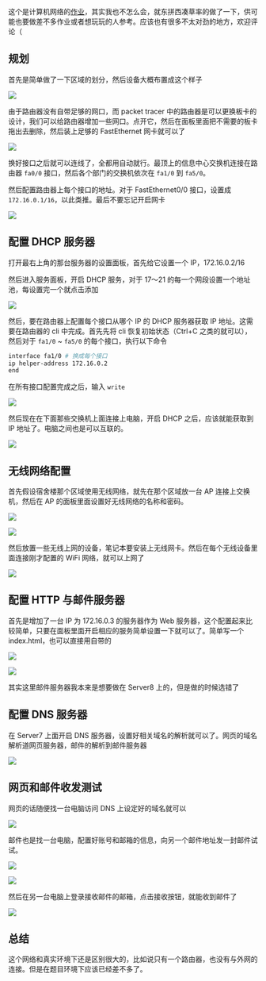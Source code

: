 这个是计算机网络的[作业](https://0w.al/ysMSHQH3yRBAZmCway78sicn)，其实我也不怎么会，就东拼西凑草率的做了一下，供可能也要做差不多作业或者想玩玩的人参考。应该也有很多不太对劲的地方，欢迎评论（

## 规划

首先是简单做了一下区域的划分，然后设备大概布置成这个样子

![](16397506306780.jpg)

由于路由器没有自带足够的网口，而 packet tracer 中的路由器是可以更换板卡的设计，我们可以给路由器增加一些网口。点开它，然后在面板里面把不需要的板卡拖出去删除，然后装上足够的 FastEthernet 网卡就可以了

![](16397510505960.jpg)

换好接口之后就可以连线了，全都用自动就行。最顶上的信息中心交换机连接在路由器 `fa0/0` 接口，然后各个部门的交换机依次在 `fa1/0` 到 `fa5/0`。

然后配置路由器上每个接口的地址。对于 FastEthernet0/0 接口，设置成 `172.16.0.1/16`，以此类推。最后不要忘记开启网卡

![](16397513960174.jpg)

## 配置 DHCP 服务器

打开最右上角的那台服务器的设置面板，首先给它设置一个 IP，172.16.0.2/16

然后进入服务面板，开启 DHCP 服务，对于 17～21 的每一个网段设置一个地址池，每设置完一个就点击添加

![](16397530767332.jpg)

然后，要在路由器上配置每个接口从哪个 IP 的 DHCP 服务器获取 IP 地址。这需要在路由器的 cli 中完成。首先先将 cli 恢复初始状态（Ctrl+C 之类的就可以），然后对于 `fa1/0` ~ `fa5/0` 的每个接口，执行以下命令

```sh
interface fa1/0 # 换成每个接口
ip helper-address 172.16.0.2
end
```

在所有接口配置完成之后，输入 `write`

![](16397554135353.jpg)

然后现在在下面那些交换机上面连接上电脑，开启 DHCP 之后，应该就能获取到 IP 地址了。电脑之间也是可以互联的。

![](16397554690908.png)

## 无线网络配置

首先假设宿舍楼那个区域使用无线网络，就先在那个区域放一台 AP 连接上交换机，然后在 AP 的面板里面设置好无线网络的名称和密码。

![](16398099524575.png)

![](16398100511072.jpg)

然后放置一些无线上网的设备，笔记本要安装上无线网卡。然后在每个无线设备里面连接刚才配置的 WiFi 网络，就可以上网了

![](16398101848926.jpg)

## 配置 HTTP 与邮件服务器

首先是增加了一台 IP 为 172.16.0.3 的服务器作为 Web 服务器，这个配置起来比较简单，只要在面板里面开启相应的服务简单设置一下就可以了。简单写一个 index.html，也可以直接用自带的

![](16398136985608.jpg)

![](16398136985696.jpg)

其实这里邮件服务器我本来是想要做在 Server8 上的，但是做的时候选错了

## 配置 DNS 服务器

在 Server7 上面开启 DNS 服务器，设置好相关域名的解析就可以了。网页的域名解析道网页服务器，邮件的解析到邮件服务器

![](16398139124307.jpg)

## 网页和邮件收发测试

网页的话随便找一台电脑访问 DNS 上设定好的域名就可以

![](16398139620965.png)

邮件也是找一台电脑，配置好账号和邮箱的信息，向另一个邮件地址发一封邮件试试。

![](16398141023296.jpg)

![](16398141023449.jpg)

然后在另一台电脑上登录接收邮件的邮箱，点击接收按钮，就能收到邮件了

![](16398141878680.jpg)

## 总结

这个网络和真实环境下还是区别很大的，比如说只有一个路由器，也没有与外网的连接。但是在题目环境下应该已经差不多了。
